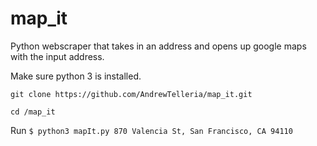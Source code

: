 # map_it
Python webscraper that takes in an address and opens up google maps with the input address.

Make sure python 3 is installed.

`git clone https://github.com/AndrewTelleria/map_it.git`

`cd /map_it`

Run
`$ python3 mapIt.py 870 Valencia St, San Francisco, CA 94110`
